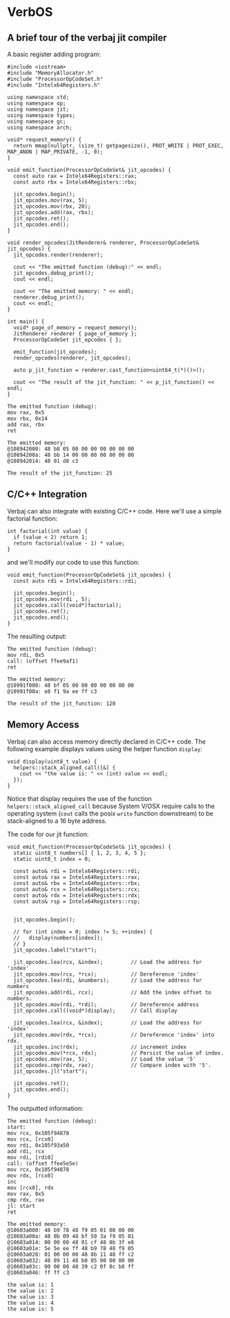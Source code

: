 # VerbOS

## A brief tour of the verbaj jit compiler

A basic register adding program:

```
#include <iostream>
#include "MemoryAllocator.h"
#include "ProcessorOpCodeSet.h"
#include "Intelx64Registers.h"

using namespace std;
using namespace op;
using namespace jit;
using namespace types;
using namespace gc;
using namespace arch;

void* request_memory() {
  return mmap(nullptr, (size_t) getpagesize(), PROT_WRITE | PROT_EXEC, MAP_ANON | MAP_PRIVATE, -1, 0);
}

void emit_function(ProcessorOpCodeSet& jit_opcodes) {
  const auto rax = Intelx64Registers::rax;
  const auto rbx = Intelx64Registers::rbx;

  jit_opcodes.begin();
  jit_opcodes.mov(rax, 5);
  jit_opcodes.mov(rbx, 20);
  jit_opcodes.add(rax, rbx);
  jit_opcodes.ret();
  jit_opcodes.end();
}

void render_opcodes(JitRenderer& renderer, ProcessorOpCodeSet& jit_opcodes) {
  jit_opcodes.render(renderer);

  cout << "The emitted function (debug):" << endl;
  jit_opcodes.debug_print();
  cout << endl;

  cout << "The emitted memory: " << endl;
  renderer.debug_print();
  cout << endl;
}

int main() {
  void* page_of_memory = request_memory();
  JitRenderer renderer { page_of_memory };
  ProcessorOpCodeSet jit_opcodes { };

  emit_function(jit_opcodes);
  render_opcodes(renderer, jit_opcodes);

  auto p_jit_function = renderer.cast_function<uint64_t(*)()>();

  cout << "The result of the jit_function: " << p_jit_function() << endl;
}
```

```
The emitted function (debug):
mov rax, 0x5
mov rbx, 0x14
add rax, rbx
ret

The emitted memory: 
@108942000: 48 b8 05 00 00 00 00 00 00 00 
@10894200a: 48 bb 14 00 00 00 00 00 00 00 
@108942014: 48 01 d8 c3 

The result of the jit_function: 25
```

## C/C++ Integration

Verbaj can also integrate with existing C/C++ code. Here we'll use a simple factorial function:

```
int factorial(int value) {
  if (value < 2) return 1;
  return factorial(value - 1) * value;
}
```

and we'll modify our code to use this function:

```
void emit_function(ProcessorOpCodeSet& jit_opcodes) {
  const auto rdi = Intelx64Registers::rdi;

  jit_opcodes.begin();
  jit_opcodes.mov(rdi , 5);
  jit_opcodes.call((void*)factorial);
  jit_opcodes.ret();
  jit_opcodes.end();
}
```

The resulting output:

```
The emitted function (debug):
mov rdi, 0x5
call: (offset ffee9af1) 
ret

The emitted memory: 
@10991f000: 48 bf 05 00 00 00 00 00 00 00 
@10991f00a: e8 f1 9a ee ff c3 

The result of the jit_function: 120
```

## Memory Access

Verbaj can also access memory directly declared in C/C++ code. The following example displays values using the helper function `display`:

```
void display(uint8_t value) {
  helpers::stack_aligned_call([&] {
    cout << "the value is: " << (int) value << endl;
  });
}
```

Notice that display requires the use of the function `helpers::stack_aligned_call` because System V/OSX require calls to the operating system (`cout` calls the posix `write` function downstream) to be stack-aligned to a 16 byte address.

The code for our jit function:

```
void emit_function(ProcessorOpCodeSet& jit_opcodes) {
  static uint8_t numbers[] { 1, 2, 3, 4, 5 };
  static uint8_t index = 0;

  const auto& rdi = Intelx64Registers::rdi;
  const auto& rax = Intelx64Registers::rax;
  const auto& rbx = Intelx64Registers::rbx;
  const auto& rcx = Intelx64Registers::rcx;
  const auto& rdx = Intelx64Registers::rdx;
  const auto& rsp = Intelx64Registers::rsp;


  jit_opcodes.begin();

  // for (int index = 0; index != 5; ++index) {
  //   display(numbers[index]);
  // }
  jit_opcodes.label("start");

  jit_opcodes.lea(rcx, &index);         // Load the address for 'index'
  jit_opcodes.mov(rcx, *rcx);           // Dereference 'index'
  jit_opcodes.lea(rdi, &numbers);       // Load the address for numbers
  jit_opcodes.add(rdi, rcx);            // Add the index offset to numbers.
  jit_opcodes.mov(rdi, *rdi);           // Dereference address
  jit_opcodes.call((void*)display);     // Call display

  jit_opcodes.lea(rcx, &index);         // Load the address for 'index'
  jit_opcodes.mov(rdx, *rcx);           // Dereference 'index' into rdx.
  jit_opcodes.inc(rdx);                 // increment index
  jit_opcodes.mov(*rcx, rdx);           // Persist the value of index.
  jit_opcodes.mov(rax, 5);              // Load the value '5'
  jit_opcodes.cmp(rdx, rax);            // Compare index with '5'.
  jit_opcodes.jl("start");

  jit_opcodes.ret();
  jit_opcodes.end();
}
```

The outputted information:

```
The emitted function (debug):
start: 
mov rcx, 0x105f94878
mov rcx, [rcx0]
mov rdi, 0x105f93a50
add rdi, rcx
mov rdi, [rdi0]
call: (offset ffee5e5e) 
mov rcx, 0x105f94878
mov rdx, [rcx0]
inc
mov [rcx0], rdx
mov rax, 0x5
cmp rdx, rax
jl: start
ret

The emitted memory: 
@10603a000: 48 b9 78 48 f9 05 01 00 00 00 
@10603a00a: 48 8b 09 48 bf 50 3a f9 05 01 
@10603a014: 00 00 00 48 01 cf 48 8b 3f e8 
@10603a01e: 5e 5e ee ff 48 b9 78 48 f9 05 
@10603a028: 01 00 00 00 48 8b 11 48 ff c2 
@10603a032: 48 89 11 48 b8 05 00 00 00 00 
@10603a03c: 00 00 00 48 39 c2 0f 8c b8 ff 
@10603a046: ff ff c3 

the value is: 1
the value is: 2
the value is: 3
the value is: 4
the value is: 5
```
